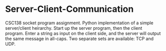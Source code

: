 # Server-Client-Communication
CSC138 socket program assignment. Python implementation of a simple server/client heirarchy. Start up the server program, then the client program. Enter a string as input on the client side, and the server will output the same message in all-caps. Two separate sets are available: TCP and UDP.
